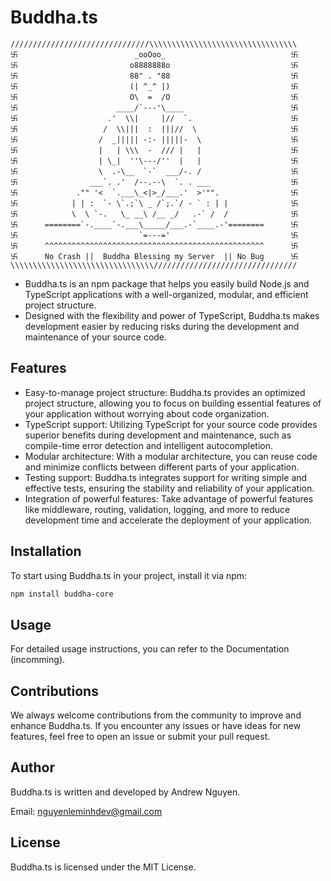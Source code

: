 # Buddha.ts
```
///////////////////////////////\\\\\\\\\\\\\\\\\\\\\\\\\\\\\\\\\
卐                          _ooOoo_                            卐
卐                         o8888888o                           卐
卐                         88" . "88                           卐
卐                         (| ^_^ |)                           卐
卐                         O\  =  /O                           卐
卐                      ____/`---'\____                        卐
卐                    .'  \\|     |//  `.                      卐
卐                   /  \\|||  :  |||//  \                     卐
卐                  /  _||||| -:- |||||-  \                    卐
卐                  |   | \\\  -  /// |   |                    卐
卐                  | \_|  ''\---/''  |   |                    卐
卐                  \  .-\__  `-`  ___/-. /                    卐
卐                ___`. .'  /--.--\  `. . ___                  卐
卐             ."" '<  `.___\_<|>_/___.'  >'"".                卐
卐            | | :  `- \`.;`\ _ /`;.`/ - ` : | |              卐
卐            \  \ `-.   \_ __\ /__ _/   .-` /  /              卐
卐      ========`-.____`-.___\_____/___.-`____.-'========      卐
卐                           `=---='                           卐
卐      ^^^^^^^^^^^^^^^^^^^^^^^^^^^^^^^^^^^^^^^^^^^^^^^^^      卐
卐      No Crash ||  Buddha Blessing my Server  || No Bug      卐
\\\\\\\\\\\\\\\\\\\\\\\\\\\\\\\\////////////////////////////////
```

- Buddha.ts is an npm package that helps you easily build Node.js and TypeScript applications with a well-organized, modular, and efficient project structure. 
- Designed with the flexibility and power of TypeScript, Buddha.ts makes development easier by reducing risks during the development and maintenance of your source code.

## Features
- Easy-to-manage project structure: Buddha.ts provides an optimized project structure, allowing you to focus on building essential features of your application without worrying about code organization.
- TypeScript support: Utilizing TypeScript for your source code provides superior benefits during development and maintenance, such as compile-time error detection and intelligent autocompletion.
- Modular architecture: With a modular architecture, you can reuse code and minimize conflicts between different parts of your application.
- Testing support: Buddha.ts integrates support for writing simple and effective tests, ensuring the stability and reliability of your application.
- Integration of powerful features: Take advantage of powerful features like middleware, routing, validation, logging, and more to reduce development time and accelerate the deployment of your application.

## Installation
To start using Buddha.ts in your project, install it via npm:

```bash
npm install buddha-core
```

## Usage
For detailed usage instructions, you can refer to the Documentation (incomming).

## Contributions
We always welcome contributions from the community to improve and enhance Buddha.ts. If you encounter any issues or have ideas for new features, feel free to open an issue or submit your pull request.

## Author
Buddha.ts is written and developed by Andrew Nguyen.

Email: nguyenleminhdev@gmail.com

## License
Buddha.ts is licensed under the MIT License.